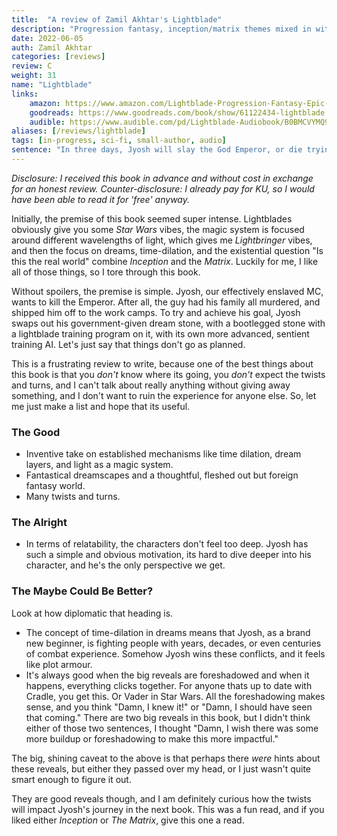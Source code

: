 ```yaml
---
title:  "A review of Zamil Akhtar's Lightblade"
description: "Progression fantasy, inception/matrix themes mixed in with some hints of Indo-Persian mythology. The world of dreams are filled with twists and turns, and the plot of this book is no exception."
date: 2022-06-05
auth: Zamil Akhtar
categories: [reviews]
review: C
weight: 31
name: "Lightblade"
links:
    amazon: https://www.amazon.com/Lightblade-Progression-Fantasy-Epic-Saga-ebook/dp/B0B1MNYTSB
    goodreads: https://www.goodreads.com/book/show/61122434-lightblade
    audible: https://www.audible.com/pd/Lightblade-Audiobook/B0BMCVYMQ9
aliases: [/reviews/lightblade]
tags: [in-progress, sci-fi, small-author, audio]
sentence: "In three days, Jyosh will slay the God Emperor, or die trying."
---
```


*Disclosure: I received this book in advance and without cost in exchange for an honest review. Counter-disclosure: I already pay for KU, so I would have been able to read it for 'free' anyway.*

Initially, the premise of this book seemed super intense. Lightblades obviously give you some *Star Wars* vibes, the magic system is focused around different wavelengths of light, which gives me *Lightbringer* vibes, and then the focus on dreams, time-dilation, and the existential question "Is this the real world" combine *Inception* and the *Matrix*. Luckily for me, I like all of those things, so I tore through this book. 

Without spoilers, the premise is simple. Jyosh, our effectively enslaved MC, wants to kill the Emperor. After all, the guy had his family all murdered, and shipped him off to the work camps. To try and achieve his goal, Jyosh swaps out his government-given dream stone, with a bootlegged stone with a lightblade training program on it, with its own more advanced, sentient training AI. Let's just say that things don't go as planned.

This is a frustrating review to write, because one of the best things about this book is that you *don't* know where its going, you *don't* expect the twists and turns, and I can't talk about really anything without giving away something, and I don't want to ruin the experience for anyone else. So, let me just make a list and hope that its useful.

### The Good

* Inventive take on established mechanisms like time dilation, dream layers, and light as a magic system.
* Fantastical dreamscapes and a thoughtful, fleshed out but foreign fantasy world.
* Many twists and turns.

### The Alright

* In terms of relatability, the characters don't feel too deep. Jyosh has such a simple and obvious motivation, its hard to dive deeper into his character, and he's the only perspective we get.

### The Maybe Could Be Better?

Look at how diplomatic that heading is.

* The concept of time-dilation in dreams means that Jyosh, as a brand new beginner, is fighting people with years, decades, or even centuries of combat experience. Somehow Jyosh wins these conflicts, and it feels like plot armour.
* It's always good when the big reveals are foreshadowed and when it happens, everything clicks together. For anyone thats up to date with Cradle, you get this. Or Vader in Star Wars. All the foreshadowing makes sense, and you think "Damn, I knew it!" or "Damn, I should have seen that coming." There are two big reveals in this book, but I didn't think either of those two sentences, I thought "Damn, I wish there was some more buildup or foreshadowing to make this more impactful."

The big, shining caveat to the above is that perhaps there *were* hints about these reveals, but either they passed over my head, or I just wasn't quite smart enough to figure it out.

They are good reveals though, and I am definitely curious how the twists will impact Jyosh's journey in the next book. This was a fun read, and if you liked either *Inception* or *The Matrix*, give this one a read.